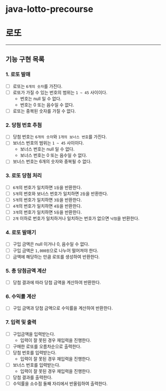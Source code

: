# java-lotto-precourse

# 로또

---

## 기능 구현 목록

### 1. 로또 발매
- [ ] 로또는 `6개의 숫자`를 가진다.
- [ ] 로또가 가질 수 있는 번호의 범위는 `1 ~ 45` 사이이다.
  - 번호는 null 일 수 없다.
  - 번호는 0 또는 음수일 수 없다.
- [ ] 로또는 중복된 숫자를 가질 수 없다.

### 2. 당첨 번호 추첨
- [ ] 당첨 번호는 `6개의 숫자`와 `1개의 보너스 번호`를 가진다.
- [ ] 보너스 번호의 범위는 `1 ~ 45` 사이이다.
  - 보너스 번호는 null 일 수 없다.
  - 보너스 번호는 0 또는 음수일 수 없다.
- [ ] 보너스 번호는 6개의 숫자와 중복될 수 없다.

### 3. 로또 당첨 처리
- [ ] `6개`의 번호가 일치하면 `1등`을 반환한다.
- [ ] `5개`의 번호와 보너스 번호가 일치하면 `2등`을 반환한다.
- [ ] `5개`의 번호가 일치하면 `3등`을 반환한다.
- [ ] `4개`의 번호가 일치하면 `4등`을 반환한다.
- [ ] `3개`의 번호가 일치하면 `5등`을 반환한다.
- [ ] `2개` 이하로 번호가 일치하거나 일치하는 번호가 없으면 `낙첨`을 반환한다.

### 4. 로또 발매기
- [ ] 구입 금액은 null 이거나 0, 음수일 수 없다.
- [ ] 구입 금액은 `1,000원`으로 나누어 떨어져야 한다.
- [ ] 금액에 해당하는 만큼 로또를 생성하여 반환한다.

### 5. 총 당첨금액 계산
- [ ] 당첨 결과에 따라 당첨 금액을 계산하여 반환한다.

### 6. 수익률 계산
- [ ] 구입 금액과 당첨 금액으로 수익률을 계산하여 반환한다.

### 7. 입력 및 출력
- [ ] 구입금액을 입력받는다.
  - 입력이 잘 못된 경우 재입력을 진행한다.
- [ ] 구매한 로또를 오름차순으로 출력한다.
- [ ] 당첨 번호를 입력받는다.
    - 입력이 잘 못된 경우 재입력을 진행한다.
- [ ] 보너스 번호를 입력받는다.
    - 입력이 잘 못된 경우 재입력을 진행한다.
- [ ] 당첨 결과를 출력한다.
- [ ] 수익률을 소수점 둘째 자리에서 반올림하여 출력한다.
